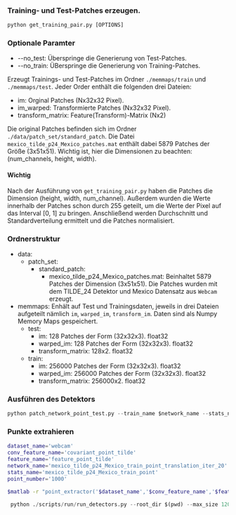 ### Training- und Test-Patches erzeugen.

```python
python get_training_pair.py [OPTIONS]
```

### Optionale Paramter
- --no_test: Überspringe die Generierung von Test-Patches.
- --no_train: ÜBerspringe die Generierung von Training-Patches.

Erzeugt Trainings- und Test-Patches im Ordner `./memmaps/train` und `./memmaps/test`. Jeder Order enthält die folgenden drei Dateien:

- im: Orginal Patches (Nx32x32 Pixel).
- im_warped: Transformierte Patches (Nx32x32 Pixel).
- transform_matrix: Feature(Transform)-Matrix (Nx2)

Die original Patches befinden sich im Ordner `./data/patch_set/standard_patch`. Die Datei `mexico_tilde_p24_Mexico_patches.mat` enthält dabei 5879 Patches der Größe (3x51x51). Wichtig ist, hier die Dimensionen zu beachten: (num_channels, height, width).

#### Wichtig
Nach der Ausführung von `get_training_pair.py` haben die Patches die Dimension
(height, width, num_channel). Außerdem wurden die Werte innerhalb der Patches schon durch 255 geteilt, um die Werte der Pixel auf das Interval [0, 1] zu bringen. Anschließend werden Durchschnitt und Standardverteilung ermittelt und die Patches normalisiert.

### Ordnerstruktur
- data:
  - patch_set:
    - standard_patch:
      - mexico_tilde_p24_Mexico_patches.mat: Beinhaltet 5879 Patches der Dimension (3x51x51). Die Patches wurden mit dem TILDE_24 Detektor und Mexico Datensatz aus `Webcam` erzeugt.
- memmaps: Enhält auf Test und Trainingsdaten, jeweils in drei Dateien aufgeteilt nämlich `im`, `warped_im`, `transform_im`. Daten sind als Numpy Memory Maps gespeichert.
  - test:
    - im: 128 Patches der Form (32x32x3). float32
    - warped_im: 128 Patches der Form (32x32x3). float32
    - transform_matrix: 128x2. float32
  - train:
    - im: 256000 Patches der Form (32x32x3). float32
    - warped_im: 256000 Patches der Form (32x32x3). float32
    - transform_matrix: 256000x2. float32

### Ausführen des Detektors
```python
python patch_network_point_test.py --train_name $network_name --stats_name $stats_name --dataset_name $dataset_name --save_feature $conv_feature_name
```

### Punkte extrahieren
```bash
dataset_name='webcam'
conv_feature_name='covariant_point_tilde'
feature_name='feature_point_tilde'
network_name='mexico_tilde_p24_Mexico_train_point_translation_iter_20'
stats_name='mexico_tilde_p24_Mexico_train_point'
point_number='1000'

$matlab -r "point_extractor('$dataset_name','$conv_feature_name','$feature_name',$point_number);  exit(0);";
```
```python
 python ./scripts/run/run_detectors.py --root_dir $(pwd) --max_size 1200 --detectors tcovdet --collection_names webcam eisert --set_names frankfurt v_set_01 --max_num_images 4

```
